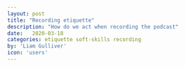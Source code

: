 ```yaml
---
layout: post
title: "Recording etiquette"
description: "How do we act when recording the podcast"
date:   2020-03-18
categories: etiquette soft-skills recording
by: 'Liam Gulliver'
icon: 'users'
---
```


